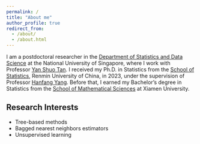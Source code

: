 ```yaml
---
permalink: /
title: "About me"
author_profile: true
redirect_from: 
  - /about/
  - /about.html
---
```


I am a postdoctoral researcher in the [Department of Statistics and Data Science](https://www.stat.nus.edu.sg/) at the National University of Singapore, where I work with Professor [Yan Shuo Tan](https://sites.google.com/view/yanshuotan/home). I received my Ph.D. in Statistics from the [School of Statistics](https://stat.ruc.edu.cn/Home/index.htm), Renmin University of China, in 2023, under the supervision of Professor [Hanfang Yang](http://isbd.ruc.edu.cn/English/Faculty/75f7b9495f664db2b47dce10253a84ff.htm). Before that, I earned my Bachelor’s degree in Statistics from the [School of Mathematical Sciences](https://math.xmu.edu.cn/en/) at Xiamen University.

Research Interests
------
- Tree-based methods
- Bagged nearest neighbors estimators
- Unsupervised learning
